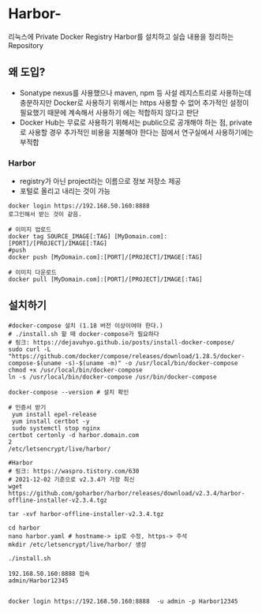 # Harbor-
리눅스에 Private Docker Registry Harbor를 설치하고 실습 내용을 정리하는 Repository

## 왜 도입?
- Sonatype nexus를 사용했으나 maven, npm 등 사설 레지스트리로 사용하는데 충분하지만 Docker로 사용하기 위해서는 https 사용할 수 없어 추가적인 설정이 필요했기 때문에 계속해서 사용하기 에는 적합하지 않다고 판단
- Docker Hub는 무료로 사용하기 위해서는 public으로 공개해야 하는 점, private로 사용할 경우 추가적인 비용을 지불해야 한다는 점에서 연구실에서 사용하기에는 부적합


### Harbor
- registry가 아닌 project라는 이름으로 정보 저장소 제공
- 포털로 올리고 내리는 것이 가능
```
docker login https://192.168.50.160:8888
로그인해서 받는 것이 같음.

# 이미지 업로드
docker tag SOURCE_IMAGE[:TAG] [MyDomain.com]:[PORT]/[PROJECT]/IMAGE[:TAG]
#push 
docker push [MyDomain.com]:[PORT]/[PROJECT]/IMAGE[:TAG]

# 이미지 다운로드
docker pull [MyDomain.com]:[PORT]/[PROJECT]/IMAGE[:TAG]
```

## 설치하기
```
#docker-compose 설치 (1.18 버전 이상이여야 한다.)
# ./install.sh 할 때 docker-compose가 필요하다
# 링크: https://dejavuhyo.github.io/posts/install-docker-compose/
sudo curl -L "https://github.com/docker/compose/releases/download/1.28.5/docker-compose-$(uname -s)-$(uname -m)" -o /usr/local/bin/docker-compose
chmod +x /usr/local/bin/docker-compose
ln -s /usr/local/bin/docker-compose /usr/bin/docker-compose

docker-compose --version # 설치 확인

# 인증서 받기
 yum install epel-release
 yum install certbot -y
 sudo systemctl stop nginx
certbot certonly -d harbor.domain.com
2
/etc/letsencrypt/live/harbor/

#Harbor
# 링크: https://waspro.tistory.com/630
# 2021-12-02 기준으로 v2.3.4가 가장 최신
wget https://github.com/goharbor/harbor/releases/download/v2.3.4/harbor-offline-installer-v2.3.4.tgz

tar -xvf harbor-offline-installer-v2.3.4.tgz

cd harbor
nano harbor.yaml # hostname-> ip로 수정, https-> 주석
mkdir /etc/letsencrypt/live/harbor/ 생성

./install.sh

192.168.50.160:8888 접속
admin/Harbor12345


docker login https://192.168.50.160:8888  -u admin -p Harbor12345
```